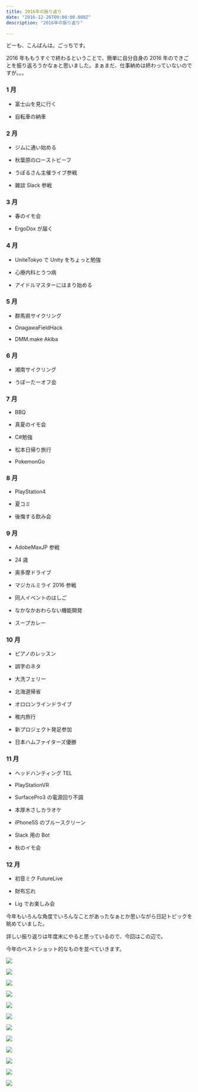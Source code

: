```yaml
---
title: 2016年の振り返り
date: "2016-12-26T09:00:00.000Z"
description: "2016年の振り返り"

---
```


どーも、こんばんは。ごっちです。

2016 年ももうすぐで終わるということで、簡単に自分自身の 2016 年のできごとを振り返ろうかなぁと思いました。まぁまだ、仕事納めは終わっていないのですが。。。

### 1 月

- 富士山を見に行く

- 自転車の納車

### 2 月

- ジムに通い始める

- 秋葉原のローストビーフ

- うぽるさん主催ライブ参戦

- 雑談 Slack 参戦

### 3 月

- 春のイモ会

- ErgoDox が届く

### 4 月

- UniteTokyo で Unity をちょっと勉強

- 心療内科とうつ病

- アイドルマスターにはまり始める

### 5 月

- 群馬県サイクリング

- OnagawaFieldHack

- DMM.make Akiba

### 6 月

- 湘南サイクリング

- うぽーたーオフ会

### 7 月

- BBQ

- 真夏のイモ会

- C#勉強

- 松本日帰り旅行

- PokemonGo

### 8 月

- PlayStation4

- 夏コミ

- 後悔する飲み会

### 9 月

- AdobeMaxJP 参戦

- 24 歳

- 奥多摩ドライブ

- マジカルミライ 2016 参戦

- 同人イベントのはしご

- なかなかおわらない機能開発

- スープカレー

### 10 月

- ピアノのレッスン

- 誤字のネタ

- 大洗フェリー

- 北海道帰省

- オロロンラインドライブ

- 稚内旅行

- 新プロジェクト発足参加

- 日本ハムファイターズ優勝

### 11 月

- ヘッドハンティング TEL

- PlayStationVR

- SurfacePro3 の電源回り不調

- 本厚木さしカラオケ

- iPhone5S のブルースクリーン

- Slack 用の Bot

- 秋のイモ会

### 12 月

- 初音ミク FutureLive

- 財布忘れ

- Lig でお楽しみ会

今年もいろんな角度でいろんなことがあったなぁとか思いながら日記トピックを眺めていました。

詳しい振り返りは年度末にやると思っているので、今回はこの辺で。

今年のベストショット的なものを並べていきます。

![](https://cdn-images-1.medium.com/max/6528/0*FLbMXx_efBt2eQIK.jpg)

![](https://cdn-images-1.medium.com/max/6528/0*pQ7Iv3Ha_lLkCmlY.jpg)

![](https://cdn-images-1.medium.com/max/6528/0*HSZp06susTq_TfoZ.jpg)

![](https://cdn-images-1.medium.com/max/8000/0*gk6xxa7GzobLmi-P.jpg)

![](https://cdn-images-1.medium.com/max/8000/0*z31q958Ani9nincV.jpg)

![](https://cdn-images-1.medium.com/max/8000/0*E5TvmdTsgoGObcrt.jpg)

![](https://cdn-images-1.medium.com/max/8000/0*AQaQYY4bfuPgal0Q.jpg)

![](https://cdn-images-1.medium.com/max/8064/0*fyxXNtYe8-s9QqiR.jpg)

![](https://cdn-images-1.medium.com/max/8000/0*end19sWhYNuHCe5Q.jpg)

![](https://cdn-images-1.medium.com/max/8000/0*WX-qZ0cOIMjZQ-zE.jpg)

![](https://cdn-images-1.medium.com/max/6528/0*xvo7Quqzw7W-EQUV.jpg)

![](https://cdn-images-1.medium.com/max/9968/0*klwywotEVWv--m_-.jpg)
